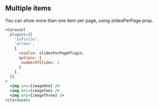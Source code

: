 ## Multiple items
You can show more than one item per page, using slidesPerPage prop.
```jsx render
<Carousel
  plugins={[
    'infinite',
    'arrows',
    {
      resolve: slidesPerPagePlugin,
      options: {
       numberOfSlides: 2
      }
    },
  ]}
>
  <img src={imageOne} />
  <img src={imageTwo} />
  <img src={imageThree} />
</Carousel>
```
